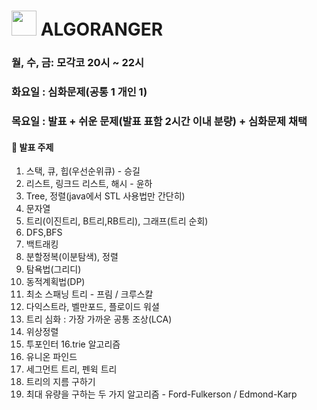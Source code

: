 # <img src="https://user-images.githubusercontent.com/38664481/150126183-2e6800d3-6cba-4a62-b050-64a38fa201d7.png" width="40px" height="auto" /> ALGORANGER

### 월, 수, 금: 모각코 20시 ~ 22시
### 화요일 : 심화문제(공통 1 개인 1)
### 목요일 : 발표 + 쉬운 문제(발표 표함 2시간 이내 분량) + 심화문제 채택

#### 📌 발표 주제

1. 스택, 큐, 힙(우선순위큐) - 승길
2. 리스트, 링크드 리스트, 해시 - 윤하
3. Tree, 정렬(java에서 STL 사용법만 간단히)
4. 문자열
5. 트리(이진트리, B트리,RB트리), 그래프(트리 순회)
6. DFS,BFS
7. 백트래킹
8. 분할정복(이분탐색), 정렬
9. 탐욕법(그리디)
10. 동적계획법(DP)
11. 최소 스패닝 트리 - 프림 / 크루스칼
12. 다익스트라, 벨만포드, 플로이드 워셜
13. 트리 심화 : 가장 가까운 공통 조상(LCA) 
14. 위상정렬
15. 투포인터
16.trie 알고리즘
17. 유니온 파인드
18. 세그먼트 트리, 펜윅 트리
19. 트리의 지름 구하기
20. 최대 유량을 구하는 두 가지 알고리즘 - Ford-Fulkerson / Edmond-Karp
